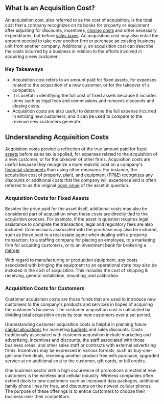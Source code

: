 ## What Is an Acquisition Cost?

An acquisition cost, also referred to as the cost of acquisition, is the total cost that a company recognizes on its books for property or equipment after adjusting for discounts, incentives, [closing costs](https://www.investopedia.com/terms/c/closingcosts.asp) and other necessary expenditures, but before [sales taxes](https://www.investopedia.com/terms/s/salestax.asp). An acquisition cost may also entail the amount needed to take over another firm or purchase an existing business unit from another company. Additionally, an acquisition cost can describe the costs incurred by a business in relation to the efforts involved in acquiring a new customer.

### Key Takeaways

-   Acquisition cost refers to an amount paid for fixed assets, for expenses related to the acquisition of a new customer, or for the takeover of a competitor.
-   It is useful in identifying the full cost of fixed assets because it includes items such as legal fees and commissions and removes discounts and closing costs.
-   Acquisition costs are also useful to determine the full expense incurred in enticing new customers, and it can be used to compare to the revenue new customers generate.

## Understanding Acquisition Costs

Acquisition costs provide a reflection of the true amount paid for [fixed assets](https://www.investopedia.com/terms/f/fixedasset.asp) before sales tax is applied, for expenses related to the acquisition of a new customer, or for the takeover of other firms. Acquisition costs are useful because they recognize a more realistic cost on a company's [financial statements](https://www.investopedia.com/terms/f/financial-statements.asp) than using other measures. For instance, the acquisition cost of property, plant, and equipment ([PP&E](https://www.investopedia.com/terms/p/ppe.asp)) recognizes any discounts or additional costs that the company will experience and is often referred to as the original [book value](https://www.investopedia.com/terms/b/bookvalue.asp) of the asset in question.

### Acquisition Costs for Fixed Assets

Besides the price paid for the asset itself, additional costs may also be considered part of acquisition when these costs are directly tied to the acquisition process. For example, if the asset in question requires legal assistance to complete the transaction, legal and regulatory fees are also included. Commissions associated with the purchase may also be included, such as those paid to a real estate agent when dealing with a property transaction, to a staffing company for placing an employee, to a marketing firm for acquiring customers, or to an investment bank for brokering a [merger](https://www.investopedia.com/terms/m/merger.asp).

With regard to manufacturing or production equipment, any costs associated with bringing the equipment to an operational state may also be included in the cost of acquisition. This includes the cost of shipping & receiving, general installation, mounting, and calibration.

### Acquisition Costs for Customers

Customer acquisition costs are those funds that are used to introduce new customers to the company's products and services in hopes of acquiring the customer’s business. The customer acquisition cost is calculated by dividing total acquisition costs by total new customers over a set period.

Understanding customer acquisition costs is helpful in planning future [capital allocations](https://www.investopedia.com/terms/c/capital_allocation.asp) for marketing [budgets](https://www.investopedia.com/terms/b/budget.asp) and sales discounts. Costs traditionally associated with customer acquisition include marketing and advertising, incentives and discounts, the staff associated with those business areas, and other sales staff or contracts with external advertising firms. Incentives may be expressed in various formats, such as buy-one-get-one-free deals, receiving another product free with purchase, upgraded service at no additional cost to the customer, gift cards, or bill credits.

One business sector with a high occurrence of promotions directed at new customers is the wireless and cellular industry. Wireless companies often extend deals to new customers such as increased data packages, additional family phone lines for free, and discounts on the newest cellular phones. The purpose of these offerings is to entice customers to choose their business over their competitors.